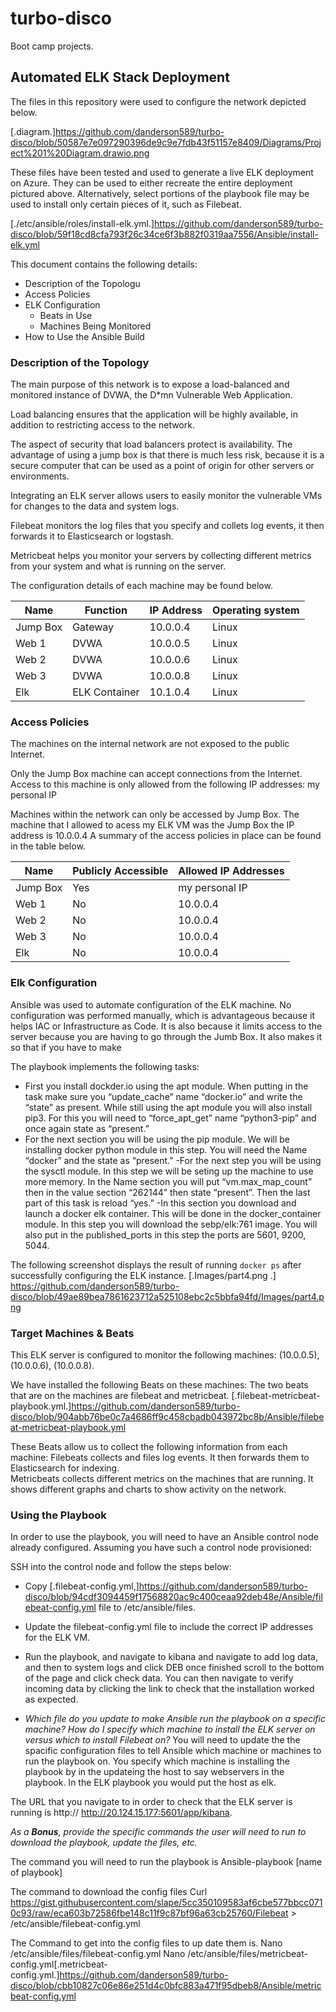 # turbo-disco
Boot camp projects. 
## Automated ELK Stack Deployment

The files in this repository were used to configure the network depicted below.

[.diagram.]https://github.com/danderson589/turbo-disco/blob/50587e7e097290396de9c9e7fdb43f51157e8409/Diagrams/Project%201%20Diagram.drawio.png

These files have been tested and used to generate a live ELK deployment on Azure. They can be used to either recreate the entire deployment pictured above. Alternatively, select portions of the playbook file may be used to install only certain pieces of it, such as Filebeat.

[./etc/ansible/roles/install-elk.yml.]https://github.com/danderson589/turbo-disco/blob/59f18cd8cfa793f26c34ce6f3b882f0319aa7556/Ansible/install-elk.yml

This document contains the following details:
- Description of the Topologu
- Access Policies
- ELK Configuration
  - Beats in Use
  - Machines Being Monitored
- How to Use the Ansible Build

### Description of the Topology

The main purpose of this network is to expose a load-balanced and monitored instance of DVWA, the D*mn Vulnerable Web Application.

Load balancing ensures that the application will be highly available, in addition to restricting access to the network.

The aspect of security that load balancers protect is availability. The advantage of using a jump box is that there is much less risk, because it is a secure computer that can be used as a point of origin for other servers or environments. 

Integrating an ELK server allows users to easily monitor the vulnerable VMs for changes to the data and system logs.

Filebeat monitors the log files that you specify and collets log events, it then forwards it to Elasticsearch or logstash. 

Metricbeat helps you monitor your servers by collecting different metrics from your system and what is running on the server. 

The configuration details of each machine may be found below.

| Name     | Function      | IP Address | Operating system |
|----------|---------------|------------|------------------|
| Jump Box | Gateway       | 10.0.0.4   | Linux            |
| Web 1    | DVWA          | 10.0.0.5   | Linux            |
| Web 2    | DVWA          | 10.0.0.6   | Linux            |
| Web 3    | DVWA          | 10.0.0.8   | Linux            |
| Elk      | ELK Container | 10.1.0.4   | Linux            |


### Access Policies

The machines on the internal network are not exposed to the public Internet. 

Only the Jump Box machine can accept connections from the Internet. Access to this machine is only allowed from the following IP addresses:
my personal IP

Machines within the network can only be accessed by Jump Box.
The machine that I allowed to acess my ELK VM was the Jump Box the IP address is 10.0.0.4
A summary of the access policies in place can be found in the table below.

| Name     	| Publicly Accessible 	| Allowed IP Addresses |
|----------	|---------------------	|----------------------|
| Jump Box 	| Yes                  	| my personal IP       |
| Web 1    	| No                  	| 10.0.0.4             |
| Web 2    	| No                  	| 10.0.0.4             |
| Web 3    	| No                  	| 10.0.0.4             |
| Elk      	| No                  	| 10.0.0.4             |

### Elk Configuration

Ansible was used to automate configuration of the ELK machine. No configuration was performed manually, which is advantageous because it helps IAC or Infrastructure as Code. It is also because it limits access to the server because you are having to go through the Jumb Box. It also makes it so that if you have to make 

The playbook implements the following tasks:
- First you install dockder.io using the apt module. When putting in the task make sure you “update_cache” name “docker.io” and write the “state” as present. While still using the apt module you will also install pip3. For this you will need to “force_apt_get” name “python3-pip” and once again state as “present.” 
- For the next section you will be using the pip module.  We will be installing docker python module in this step. You will need the Name “docker” and the state as “present.”
-For the next step you will be using the sysctl module.  In this step we will be seting up the machine to use more memory.  In the Name section you will put “vm.max_map_count” then in the value section “262144” then state “present”.  Then the last part of this task is reload “yes.”
-In this section you download and launch a docker elk container.  This will be done in the docker_container module.  In this step you will download the sebp/elk:761 image.  You will also put in the published_ports in this step the ports are 5601, 9200, 5044.  

The following screenshot displays the result of running `docker ps` after successfully configuring the ELK instance.
[.Images/part4.png .]
https://github.com/danderson589/turbo-disco/blob/49ae89bea7861623712a525108ebc2c5bbfa94fd/Images/part4.png
 
### Target Machines & Beats

This ELK server is configured to monitor the following machines:
 (10.0.0.5), (10.0.0.6), (10.0.0.8).

We have installed the following Beats on these machines:
The two beats that are on the machines are filebeat and metricbeat. 
[.filebeat-metricbeat-playbook.yml.]https://github.com/danderson589/turbo-disco/blob/904abb76be0c7a4686ff9c458cbadb043972bc8b/Ansible/filebeat-metricbeat-playbook.yml

These Beats allow us to collect the following information from each machine:
Filebeats collects and files log events. It then forwards them to Elasticsearch for indexing.  
Metricbeats collects different metrics on the machines that are running. It shows different graphs and charts to show activity on the network.

### Using the Playbook

In order to use the playbook, you will need to have an Ansible control node already configured. Assuming you have such a control node provisioned: 

SSH into the control node and follow the steps below:
- Copy [.filebeat-config.yml,]https://github.com/danderson589/turbo-disco/blob/94cdf3094459f17568820ac9c400ceaa92deb48e/Ansible/filebeat-config.yml file to /etc/ansible/files.
- Update the filebeat-config.yml file to include the correct IP addresses for the ELK VM. 
- Run the playbook, and navigate to kibana and navigate to add log data, and then to system logs and click DEB once finished scroll to the bottom of the page and click check data.  You can then navigate to verify incoming data by clicking the link to check that the installation worked as expected.

- _Which file do you update to make Ansible run the playbook on a specific machine? How do I specify which machine to install the ELK server on versus which to install Filebeat on?_
You will need to update the the spacific configuration files to tell Ansible which machine or machines to run the playbook on.  You specify which machine is installing the playbook by in the updateing the host to say webservers in the playbook.  In the ELK playbook you would put the host as elk. 

The URL that you navigate to in order to check that the ELK server is running is http://<yourelkvmpublicIP> http://20.124.15.177:5601/app/kibana.

_As a **Bonus**, provide the specific commands the user will need to run to download the playbook, update the files, etc._
  
 
The command you will need to run the playbook is
Ansible-playbook [name of playbook]

The command to download the config files
Curl https://gist.githubusercontent.com/slape/5cc350109583af6cbe577bbcc0710c93/raw/eca603b72586fbe148c11f9c87bf96a63cb25760/Filebeat > /etc/ansible/filebeat-config.yml

The Command to get into the config files to up date them is.
Nano /etc/ansible/files/filebeat-config.yml
Nano /etc/ansible/files/metricbeat-config.yml[.metricbeat-config.yml.]https://github.com/danderson589/turbo-disco/blob/cbb10827c06e86e251d4c0bfc883a471f95dbeb8/Ansible/metricbeat-config.yml

